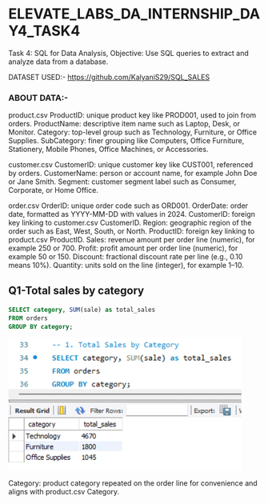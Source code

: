 # ELEVATE_LABS_DA_INTERNSHIP_DAY4_TASK4
Task 4: SQL for Data Analysis, Objective: Use SQL queries to extract and analyze data from a database.

DATASET USED:- https://github.com/KalyaniS29/SQL_SALES

### ABOUT DATA:-
product.csv
ProductID: unique product key like PROD001, used to join from orders.
ProductName: descriptive item name such as Laptop, Desk, or Monitor.
Category: top-level group such as Technology, Furniture, or Office Supplies.
SubCategory: finer grouping like Computers, Office Furniture, Stationery, Mobile Phones, Office Machines, or Accessories.

customer.csv
CustomerID: unique customer key like CUST001, referenced by orders.
CustomerName: person or account name, for example John Doe or Jane Smith.
Segment: customer segment label such as Consumer, Corporate, or Home Office.

order.csv
OrderID: unique order code such as ORD001.
OrderDate: order date, formatted as YYYY-MM-DD with values in 2024.
CustomerID: foreign key linking to customer.csv CustomerID.
Region: geographic region of the order such as East, West, South, or North.
ProductID: foreign key linking to product.csv ProductID.
Sales: revenue amount per order line (numeric), for example 250 or 700.
Profit: profit amount per order line (numeric), for example 50 or 150.
Discount: fractional discount rate per line (e.g., 0.10 means 10%).
Quantity: units sold on the line (integer), for example 1–10.

## Q1-Total sales by category
```sql
SELECT category, SUM(sale) as total_sales 
FROM orders
GROUP BY category;
```
![](https://github.com/Arijeet226/ELEVATE_LABS_DA_INTERNSHIP_DAY4_TASK4/blob/158b7ff013e407d232b785ad35cfae38c3393bb7/Final_output_task4_SS/Screenshot%202025-09-26%20184858.png)

Category: product category repeated on the order line for convenience and aligns with product.csv Category.

